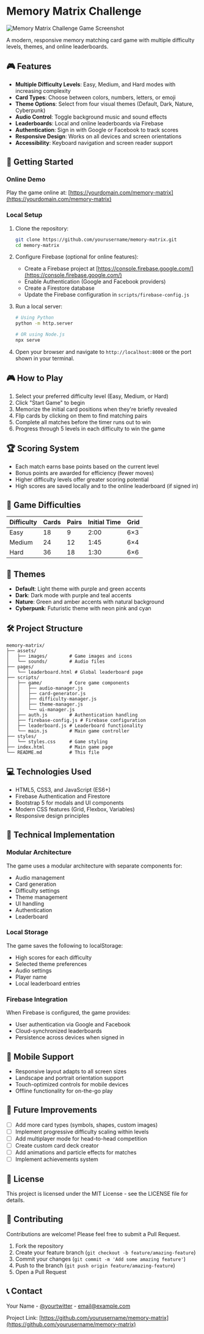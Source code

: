 # Memory Matrix Challenge

![Memory Matrix Challenge Game Screenshot](assets/images/screenshot.jpg)

A modern, responsive memory matching card game with multiple difficulty levels, themes, and online leaderboards.

## 🎮 Features

- **Multiple Difficulty Levels**: Easy, Medium, and Hard modes with increasing complexity
- **Card Types**: Choose between colors, numbers, letters, or emoji
- **Theme Options**: Select from four visual themes (Default, Dark, Nature, Cyberpunk)
- **Audio Control**: Toggle background music and sound effects
- **Leaderboards**: Local and online leaderboards via Firebase
- **Authentication**: Sign in with Google or Facebook to track scores
- **Responsive Design**: Works on all devices and screen orientations
- **Accessibility**: Keyboard navigation and screen reader support

## 🚀 Getting Started

### Online Demo

Play the game online at: [https://yourdomain.com/memory-matrix](https://yourdomain.com/memory-matrix)

### Local Setup

1. Clone the repository:
   ```bash
   git clone https://github.com/yourusername/memory-matrix.git
   cd memory-matrix
   ```

2. Configure Firebase (optional for online features):
   - Create a Firebase project at [https://console.firebase.google.com/](https://console.firebase.google.com/)
   - Enable Authentication (Google and Facebook providers)
   - Create a Firestore database
   - Update the Firebase configuration in `scripts/firebase-config.js`

3. Run a local server:
   ```bash
   # Using Python
   python -m http.server
   
   # OR using Node.js
   npx serve
   ```

4. Open your browser and navigate to `http://localhost:8000` or the port shown in your terminal.

## 🎮 How to Play

1. Select your preferred difficulty level (Easy, Medium, or Hard)
2. Click "Start Game" to begin
3. Memorize the initial card positions when they're briefly revealed
4. Flip cards by clicking on them to find matching pairs
5. Complete all matches before the timer runs out to win
6. Progress through 5 levels in each difficulty to win the game

## 🏆 Scoring System

- Each match earns base points based on the current level
- Bonus points are awarded for efficiency (fewer moves)
- Higher difficulty levels offer greater scoring potential
- High scores are saved locally and to the online leaderboard (if signed in)

## 🧩 Game Difficulties

| Difficulty | Cards | Pairs | Initial Time | Grid |
|------------|-------|-------|--------------|------|
| Easy       | 18    | 9     | 2:00         | 6×3  |
| Medium     | 24    | 12    | 1:45         | 6×4  |
| Hard       | 36    | 18    | 1:30         | 6×6  |

## 🎨 Themes

- **Default**: Light theme with purple and green accents
- **Dark**: Dark mode with purple and teal accents
- **Nature**: Green and amber accents with natural background
- **Cyberpunk**: Futuristic theme with neon pink and cyan

## 🛠️ Project Structure

```
memory-matrix/
├── assets/
│   ├── images/        # Game images and icons
│   └── sounds/        # Audio files
├── pages/
│   └── leaderboard.html # Global leaderboard page
├── scripts/
│   ├── game/          # Core game components
│   │   ├── audio-manager.js
│   │   ├── card-generator.js
│   │   ├── difficulty-manager.js
│   │   ├── theme-manager.js
│   │   └── ui-manager.js
│   ├── auth.js        # Authentication handling
│   ├── firebase-config.js # Firebase configuration
│   ├── leaderboard.js # Leaderboard functionality
│   └── main.js        # Main game controller
├── styles/
│   └── styles.css     # Game styling
├── index.html         # Main game page
└── README.md          # This file
```

## 💻 Technologies Used

- HTML5, CSS3, and JavaScript (ES6+)
- Firebase Authentication and Firestore
- Bootstrap 5 for modals and UI components
- Modern CSS features (Grid, Flexbox, Variables)
- Responsive design principles

## 🧠 Technical Implementation

### Modular Architecture

The game uses a modular architecture with separate components for:
- Audio management
- Card generation
- Difficulty settings
- Theme management
- UI handling
- Authentication
- Leaderboard

### Local Storage

The game saves the following to localStorage:
- High scores for each difficulty
- Selected theme preferences
- Audio settings
- Player name
- Local leaderboard entries

### Firebase Integration

When Firebase is configured, the game provides:
- User authentication via Google and Facebook
- Cloud-synchronized leaderboards
- Persistence across devices when signed in

## 📱 Mobile Support

- Responsive layout adapts to all screen sizes
- Landscape and portrait orientation support
- Touch-optimized controls for mobile devices
- Offline functionality for on-the-go play

## 🔮 Future Improvements

- [ ] Add more card types (symbols, shapes, custom images)
- [ ] Implement progressive difficulty scaling within levels
- [ ] Add multiplayer mode for head-to-head competition
- [ ] Create custom card deck creator
- [ ] Add animations and particle effects for matches
- [ ] Implement achievements system

## 📄 License

This project is licensed under the MIT License - see the LICENSE file for details.

## 👥 Contributing

Contributions are welcome! Please feel free to submit a Pull Request.

1. Fork the repository
2. Create your feature branch (`git checkout -b feature/amazing-feature`)
3. Commit your changes (`git commit -m 'Add some amazing feature'`)
4. Push to the branch (`git push origin feature/amazing-feature`)
5. Open a Pull Request

## 📞 Contact

Your Name - [@yourtwitter](https://twitter.com/yourtwitter) - email@example.com

Project Link: [https://github.com/yourusername/memory-matrix](https://github.com/yourusername/memory-matrix)